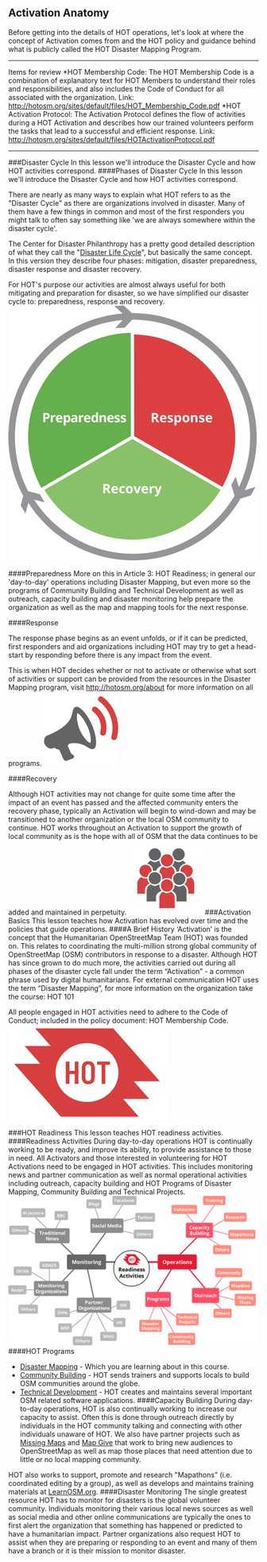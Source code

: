## Activation Anatomy
Before getting into the details of HOT operations, let's look at where the concept of Activation comes from and the HOT policy and guidance behind what is publicly called the HOT Disaster Mapping Program.

---

Items for review
*HOT Membership Code: The HOT Membership Code is a combination of explanatory text for HOT Members to understand their roles and responsibilities, and also includes the Code of Conduct for all associated with the organization. Link: http://hotosm.org/sites/default/files/HOT_Membership_Code.pdf
*HOT Activation Protocol: The Activation Protocol defines the flow of activities during a HOT Activation and describes how our trained volunteers perform the tasks that lead to a successful and efficient response. Link: http://hotosm.org/sites/default/files/HOTActivationProtocol.pdf

---
###Disaster Cycle
In this lesson we'll introduce the Disaster Cycle and how HOT activities correspond.
####Phases of Disaster Cycle
In this lesson we'll introduce the Disaster Cycle and how HOT activities correspond.

There are nearly as many ways to explain what HOT refers to as the "Disaster Cycle" as there are organizations involved in disaster. Many of them have a few things in common and most of the first responders you might talk to often say something like 'we are always somewhere within the disaster cycle'.

The Center for Disaster Philanthropy has a pretty good detailed description of what they call the "[Disaster Life Cycle](http://disasterphilanthropy.org/the-disaster-life-cycle/)", but basically the same concept. In this version they describe four phases: mitigation, disaster preparedness, disaster response and disaster recovery.

For HOT's purpose our activities are almost always useful for both mitigating and preparation for disaster, so we have simplified our disaster cycle to: preparedness, response and recovery.![Disaster Cycle](DisasterCycle_moodle.jpg)

####Preparedness
More on this in Article 3: HOT Readiness; in general our 'day-to-day' operations including Disaster Mapping, but even more so the programs of Community Building and Technical Development as well as outreach, capacity building and disaster monitoring help prepare the organization as well as the map and mapping tools for the next response.

####Response

The response phase begins as an event unfolds, or if it can be predicted, first responders and aid organizations including HOT may try to get a head-start by responding before there is any impact from the event.

This is when HOT decides whether or not to activate or otherwise what sort of activities or support can be provided from the resources in the Disaster Mapping program, visit http://hotosm.org/about for more information on all programs. 
![Activation Icon](Activation.jpg)


####Recovery

Although HOT activities may not change for quite some time after the impact of an event has passed and the affected community enters the recovery phase, typically an Activation will begin to wind-down and may be transitioned to another organization or the local OSM community to continue. HOT works throughout an Activation to support the growth of local community as is the hope with all of OSM that the data continues to be added and maintained in perpetuity. 
![Community Icon](Community.jpg)
###Activation Basics
This lesson teaches how Activation has evolved over time and the policies that guide operations.
####A Brief History
‘Activation’ is the concept that the Humanitarian OpenStreetMap Team (HOT) was founded on. This relates to coordinating the multi-million strong global community of OpenStreetMap (OSM) contributors in response to a disaster. Although HOT has since grown to do much more, the activities carried out during all phases of the disaster cycle fall under the term “Activation” -  a common phrase used by digital humanitarians. For external communication HOT uses the term “Disaster Mapping”, for more information on the organization take the course: HOT 101


All people engaged in HOT activities need to adhere to the Code of Conduct; included in the policy document: HOT Membership Code.
![HOT Logo](320px-Hot_logo.svg.png)

###HOT Readiness
This lesson teaches HOT readiness activities.
####Readiness Activities
During day-to-day operations HOT is continually working to be ready, and improve its ability, to provide assistance to those in need. All Activators and those interested in volunteering for HOT Activations need to be engaged in HOT activities. This includes monitoring news and partner communication as well as normal operational activities including outreach, capacity building and HOT Programs of Disaster Mapping, Community Building and Technical Projects.
![Readiness Activities](ReadinessActivities.jpg)
####HOT Programs
* [Disaster Mapping](http://hotosm.org/projects/disaster-mapping) - Which you are learning about in this course.
* [Community Building](http://hotosm.org/projects/community) - HOT sends trainers and supports locals to build OSM communities around the globe.
* [Technical Development](http://hotosm.org/projects/technical) - HOT creates and maintains several important OSM related software applications.
####Capacity Building
During day-to-day operations, HOT is also continually working to increase our capacity to assist.  Often this is done through outreach directly by individuals in the HOT community talking and connecting with other individuals unaware of HOT. We also have partner projects such as [Missing Maps](http://missingmaps.org/) and [Map Give](http://mapgive.state.gov/) that work to bring new audiences to OpenStreetMap as well as map those places that need attention due to little or no local mapping community.

HOT also works to support, promote and research "Mapathons" (i.e. coordinated editing by a group), as well as develops and maintains training materials at [LearnOSM.org](http://learnosm.org/).
####Disaster Monitoring
The single greatest resource HOT has to monitor for disasters is the global volunteer community. Individuals monitoring their various local news sources as well as social media and other online communications are typically the ones to first alert the organization that something has happened or predicted to have a humanitarian impact. Partner organizations also request HOT to assist when they are preparing or responding to an event and many of them have a branch or it is their mission to monitor disaster.
